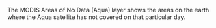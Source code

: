 The MODIS Areas of No Data (Aqua) layer shows the areas on the earth where the Aqua satellite has not covered on that particular day.

